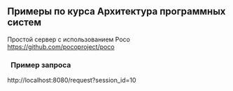 ## Примеры по курса Архитектура программных систем

Простой сервер с использованием Poco https://github.com/pocoproject/poco


###   Пример запроса

http://localhost:8080/request?session_id=10
